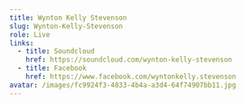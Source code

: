 ```yaml
---
title: Wynton Kelly Stevenson
slug: Wynton-Kelly-Stevenson
role: Live
links:
  - title: Soundcloud
    href: https://soundcloud.com/wynton-kelly-stevenson
  - title: Facebook
    href: https://www.facebook.com/wyntonkelly.stevenson
avatar: /images/fc9924f3-4833-4b4a-a3d4-64f74907bb11.jpg
---
```

